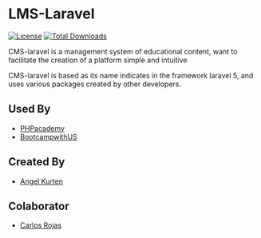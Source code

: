 # LMS-Laravel
[![License](https://poser.pugx.org/zizaco/entrust/license.svg)](https://packagist.org/packages/angelkurten/lms-laravel)
[![Total Downloads](https://img.shields.io/packagist/dt/zizaco/entrust.svg)](https://packagist.org/packages/angelkurten/lms-laravel)

CMS-laravel is a management system of educational content, want to facilitate the creation of a platform simple and intuitive

CMS-laravel is based as its name indicates in the framework laravel 5, and uses various packages created by other developers.

Used By
-------------

+ [PHPacademy](http://phpacademy.co)
+ [BootcampwithUS](http://bootcampwith.us)


Created By
-----------

+ [Angel Kurten](http://twitter.com/AngelKurten)

Colaborator
---------
+ [Carlos Rojas](http://twitter.com/carlosrojas_o)
